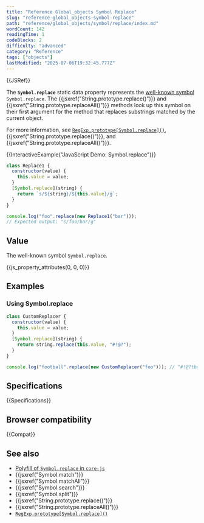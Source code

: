 ```yaml
---
title: "Reference Global_objects Symbol Replace"
slug: "reference-global_objects-symbol-replace"
path: "reference/global_objects/symbol/replace/index.md"
wordCount: 142
readingTime: 1
codeBlocks: 2
difficulty: "advanced"
category: "Reference"
tags: ["objects"]
lastModified: "2025-07-06T19:32:45.777Z"
---
```



{{JSRef}}

The **`Symbol.replace`** static data property represents the [well-known symbol](/en-US/docs/Web/JavaScript/Reference/Global_Objects/Symbol#well-known_symbols) `Symbol.replace`. The {{jsxref("String.prototype.replace()")}} and {{jsxref("String.prototype.replaceAll()")}} methods look up this symbol on their first argument for the method that replaces substrings matched by the current object.

For more information, see [`RegExp.prototype[Symbol.replace]()`](/en-US/docs/Web/JavaScript/Reference/Global_Objects/RegExp/Symbol.replace), {{jsxref("String.prototype.replace()")}}, and {{jsxref("String.prototype.replaceAll()")}}.

{{InteractiveExample("JavaScript Demo: Symbol.replace")}}

```js interactive-example
class Replace1 {
  constructor(value) {
    this.value = value;
  }
  [Symbol.replace](string) {
    return `s/${string}/${this.value}/g`;
  }
}

console.log("foo".replace(new Replace1("bar")));
// Expected output: "s/foo/bar/g"
```

## Value

The well-known symbol `Symbol.replace`.

{{js_property_attributes(0, 0, 0)}}

## Examples

### Using Symbol.replace

<!-- cSpell:ignore tball -->

```js
class CustomReplacer {
  constructor(value) {
    this.value = value;
  }
  [Symbol.replace](string) {
    return string.replace(this.value, "#!@?");
  }
}

console.log("football".replace(new CustomReplacer("foo"))); // "#!@?tball"
```

## Specifications

{{Specifications}}

## Browser compatibility

{{Compat}}

## See also

- [Polyfill of `Symbol.replace` in `core-js`](https://github.com/zloirock/core-js#ecmascript-symbol)
- {{jsxref("Symbol.match")}}
- {{jsxref("Symbol.matchAll")}}
- {{jsxref("Symbol.search")}}
- {{jsxref("Symbol.split")}}
- {{jsxref("String.prototype.replace()")}}
- {{jsxref("String.prototype.replaceAll()")}}
- [`RegExp.prototype[Symbol.replace]()`](/en-US/docs/Web/JavaScript/Reference/Global_Objects/RegExp/Symbol.replace)
